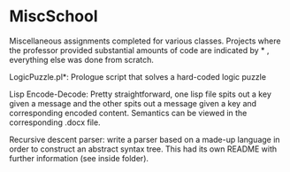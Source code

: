 # MiscSchool
Miscellaneous assignments completed for various classes. Projects where the professor provided substantial amounts of code are indicated by * , everything else was done from scratch.

LogicPuzzle.pl*: Prologue script that solves a hard-coded logic puzzle

Lisp Encode-Decode: Pretty straightforward, one lisp file spits out a key given a message and the other spits out a message given a key and corresponding encoded content. Semantics can be viewed in the corresponding .docx file. 

Recursive descent parser: write a parser based on a made-up language in order to construct an abstract syntax tree. This had its own README with further information (see inside folder).
